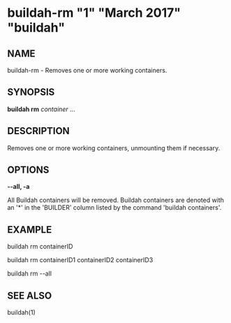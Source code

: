 # buildah-rm "1" "March 2017" "buildah"

## NAME
buildah\-rm - Removes one or more working containers.

## SYNOPSIS
**buildah rm** *container* ...

## DESCRIPTION
Removes one or more working containers, unmounting them if necessary.

## OPTIONS

**--all, -a**

All Buildah containers will be removed.  Buildah containers are denoted with an '*' in the 'BUILDER' column listed by the command 'buildah containers'.

## EXAMPLE

buildah rm containerID

buildah rm containerID1 containerID2 containerID3

buildah rm --all

## SEE ALSO
buildah(1)
